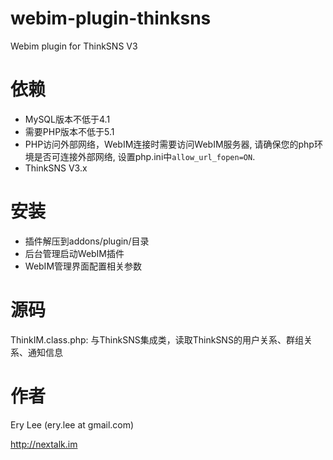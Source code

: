 webim-plugin-thinksns
=====================

Webim plugin for ThinkSNS V3

依赖
====

*	MySQL版本不低于4.1
*	需要PHP版本不低于5.1
*	PHP访问外部网络，WebIM连接时需要访问WebIM服务器, 请确保您的php环境是否可连接外部网络, 设置php.ini中`allow_url_fopen=ON`.
*	ThinkSNS V3.x


安装
=====

*   插件解压到addons/plugin/目录
*   后台管理启动WebIM插件
*   WebIM管理界面配置相关参数  

源码
=====

ThinkIM.class.php: 与ThinkSNS集成类，读取ThinkSNS的用户关系、群组关系、通知信息


作者
====

Ery Lee (ery.lee at gmail.com)

http://nextalk.im


